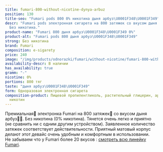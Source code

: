 ```yaml
---
title: fumari-800-without-nicotine-dynya-arbuz
position: 130
title-seo: "Fumari pods 800 0% никотина дыня арбуз\U0001F348\U0001F349"
descr: "Fumari pods электронная сигарета на 800 затяжек со вкусом дыня арбуз\U0001F348\U0001F349.
  Без никотина."
product-name: "Fumari 800 дыня арбуз\U0001F348\U0001F349 0%"
product-alt: "Fumari pods 800 дыня арбуз\U0001F348\U0001F349"
strong: Без никотина
brand: Fumari
composition: e-sigarety
price: 240
image: "/img/products/odnorazki/fumari/without-nicotine/fumari-800-without-nicotine-dynya-arbuz.png"
availability-descr: В наличии
has_availability: true
gramm: "-"
nicotine: 0%
portions: 800 тяг
taste: "дыня арбуз\U0001F348\U0001F349"
form: Одноразовая электронная сигарета
composition-product: Пищевой пропиленгликоль, растительный глицерин, ароматизатор,
  никотин
---
```


Премиальная🥇 электронка Fumari на 800 затяжек💨 со вкусом дыня арбуз🍈🍉. Без никотина (0% никотина). Тянется очень легко и приятно (не сравнить ни с одним другим устройством). Заявленное количество затяжек соответствует действительности. Приятный матовый корпус делают этот девайс очень удобным и комфортным в использовании.<br>
Не забываем что у Fumari более 20 вкусов : [смотреть всю линейку Fumari](/fumari).